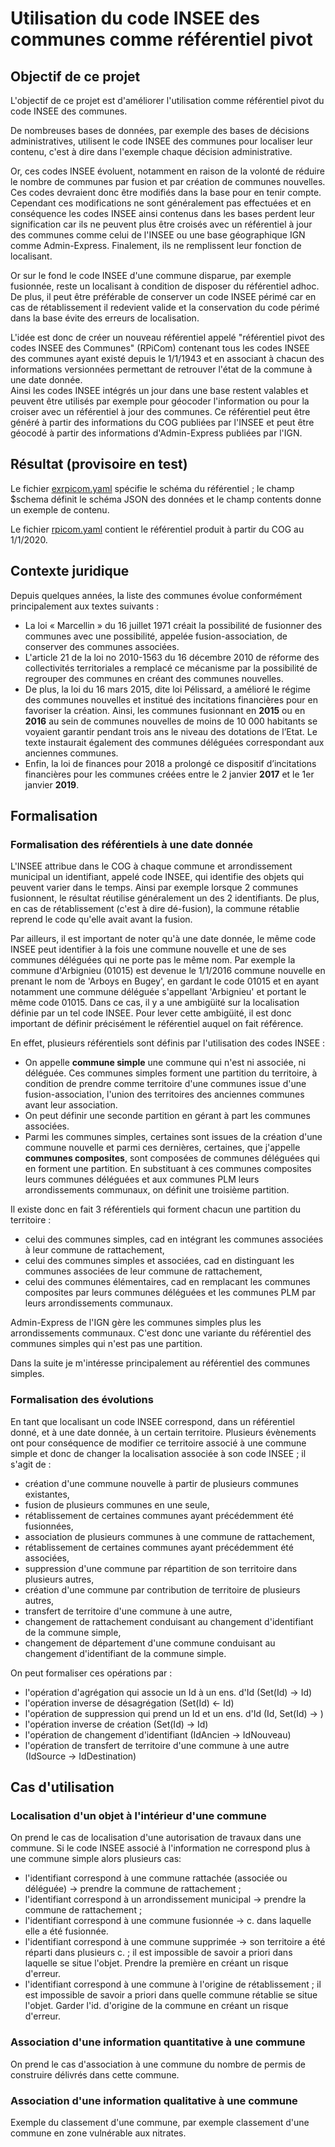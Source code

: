 # Utilisation du code INSEE des communes comme référentiel pivot

## Objectif de ce projet
L'objectif de ce projet est d'améliorer l'utilisation comme référentiel pivot du code INSEE des communes.

De nombreuses bases de données, par exemple des bases de décisions administratives, utilisent le code INSEE des communes
pour localiser leur contenu, c'est à dire dans l'exemple chaque décision administrative.

Or, ces codes INSEE évoluent, notamment en raison de la volonté de réduire le nombre de communes
par fusion et par création de communes nouvelles.
Ces codes devraient donc être modifiés dans la base pour en tenir compte.
Cependant ces modifications ne sont généralement pas effectuées
et en conséquence les codes INSEE ainsi contenus dans les bases perdent leur signification
car ils ne peuvent plus être croisés
avec un référentiel à jour des communes comme celui de l'INSEE ou une base géographique IGN comme Admin-Express.
Finalement, ils ne remplissent leur fonction de localisant.

Or sur le fond le code INSEE d'une commune disparue, par exemple fusionnée,
reste un localisant à condition de disposer du référentiel adhoc.
De plus, il peut être préférable de conserver un code INSEE périmé car en cas de rétablissement il redevient valide
et la conservation du code périmé dans la base évite des erreurs de localisation.

L'idée est donc de créer un nouveau référentiel appelé "référentiel pivot des codes INSEE des Communes" (RPiCom)
contenant tous les codes INSEE des communes ayant existé depuis le 1/1/1943
et en associant à chacun des informations versionnées permettant de retrouver l'état de la commune
à une date donnée.  
Ainsi les codes INSEE intégrés un jour dans une base restent valables et peuvent être utilisés par exemple pour géocoder
l'information ou pour la croiser avec un référentiel à jour des communes.
Ce référentiel peut être généré à partir des informations du COG publiées par l'INSEE
et peut être géocodé à partir des informations d'Admin-Express publiées par l'IGN.

## Résultat (provisoire en test)
Le fichier [exrpicom.yaml](exrpicom.yaml) spécifie le schéma du référentiel ;
le champ $schema définit le schéma JSON des données et le champ contents donne un exemple de contenu.

Le fichier [rpicom.yaml](rpicom.yaml) contient le référentiel produit à partir du COG au 1/1/2020.

## Contexte juridique
Depuis quelques années, la liste des communes évolue conformément principalement aux textes suivants :

  - La loi « Marcellin » du 16 juillet 1971 créait la possibilité de fusionner des communes avec une possibilité,
    appelée fusion-association, de conserver des communes associées.
  - L'article 21 de la loi no 2010-1563 du 16 décembre 2010 de réforme des collectivités territoriales
    a remplacé ce mécanisme par la possibilité de regrouper des communes en créant des communes nouvelles.  
  - De plus, la loi du 16 mars 2015, dite loi Pélissard, a amélioré le régime des communes nouvelles et institué des 
    incitations financières pour en favoriser la création. Ainsi, les communes fusionnant en **2015** ou en **2016** 
    au sein de communes nouvelles de moins de 10 000 habitants se voyaient garantir pendant trois ans le niveau des 
    dotations de l’Etat.
    Le texte instaurait également des communes déléguées correspondant aux anciennes communes.  
  - Enfin, la loi de finances pour 2018 a prolongé ce dispositif d’incitations financières pour les communes créées
    entre le 2 janvier **2017** et le 1er janvier **2019**.

## Formalisation
### Formalisation des référentiels à une date donnée
L'INSEE attribue dans le COG à chaque commune et arrondissement municipal un identifiant, appelé code INSEE,
qui identifie des objets qui peuvent varier dans le temps.
Ainsi par exemple lorsque 2 communes fusionnent, le résultat réutilise généralement un des 2 identifiants.
De plus, en cas de rétablissement (c'est à dire dé-fusion),
la commune rétablie reprend le code qu'elle avait avant la fusion.

Par ailleurs, il est important de noter qu'à une date donnée, le même code INSEE peut identifier à la fois
une commune nouvelle et une de ses communes déléguées qui ne porte pas le même nom.
Par exemple la commune d'Arbignieu (01015) est devenue le 1/1/2016 commune nouvelle en prenant le nom de 'Arboys en Bugey',
en gardant le code 01015 et en ayant notamment une commune déléguée s'appellant 'Arbignieu' et portant le même code 01015.
Dans ce cas, il y a une ambigüité sur la localisation définie par un tel code INSEE.
Pour lever cette ambigüité, il est donc important de définir précisément le référentiel auquel on fait référence.

En effet, plusieurs référentiels sont définis par l'utilisation des codes INSEE :

  - On appelle **commune simple** une commune qui n'est ni associée, ni déléguée.
    Ces communes simples forment une partition du territoire, à condition de prendre comme territoire d'une communes issue
    d'une fusion-association, l'union des territoires des anciennes communes avant leur association.
  - On peut définir une seconde partition en gérant à part les communes associées.
  - Parmi les communes simples, certaines sont issues de la création d'une commune nouvelle et parmi ces dernières,
    certaines, que j'appelle **communes composites**, sont composées de communes déléguées qui en forment une partition.
    En substituant à ces communes composites leurs communes déléguées et aux communes PLM leurs arrondissements communaux,
    on définit une troisième partition.
  
Il existe donc en fait 3 référentiels qui forment chacun une partition du territoire :
    
  - celui des communes simples, cad en intégrant les communes associées à leur commune de rattachement,
  - celui des communes simples et associées, cad en distinguant les communes associées de leur commune de  rattachement,
  - celui des communes élémentaires, cad en remplacant les communes composites par leurs communes déléguées et
    les communes PLM par leurs arrondissements communaux.
    
Admin-Express de l'IGN gère les communes simples plus les arrondissements communaux.
C'est donc une variante du référentiel des communes simples qui n'est pas une partition.

Dans la suite je m'intéresse principalement au référentiel des communes simples.

### Formalisation des évolutions
En tant que localisant un code INSEE correspond, dans un référentiel donné, et à une date donnée, à un certain territoire.
Plusieurs évènements ont pour conséquence de modifier ce territoire associé à une commune simple
et donc de changer la localisation associée à son code INSEE ;
il s'agit de :

  - création d'une commune nouvelle à partir de plusieurs communes existantes,
  - fusion de plusieurs communes en une seule,
  - rétablissement de certaines communes ayant précédemment été fusionnées,
  - association de plusieurs communes à une commune de rattachement,
  - rétablissement de certaines communes ayant précédemment été associées,
  - suppression d'une commune par répartition de son territoire dans plusieurs autres,
  - création d'une commune par contribution de territoire de plusieurs autres,
  - transfert de territoire d'une commune à une autre,
  - changement de rattachement conduisant au changement d'identifiant de la commune simple,
  - changement de département d'une commune conduisant au changement d'identifiant de la commune simple.
  
On peut formaliser ces opérations par :

  - l'opération d'agrégation qui associe un Id à un ens. d'Id (Set(Id) -> Id)
  - l'opération inverse de désagrégation (Set(Id) <- Id)
  - l'opération de suppression qui prend un Id et un ens. d'Id (Id, Set(Id) -> )
  - l'opération inverse de création (Set(Id) -> Id)
  - l'opération de changement d'identifiant (IdAncien -> IdNouveau)
  - l'opération de transfert de territoire d'une commune à une autre (IdSource -> IdDestination)
  
## Cas d'utilisation

### Localisation d'un objet à l'intérieur d'une commune
On prend le cas de localisation d'une autorisation de travaux dans une commune.
Si le code INSEE associé à l'information ne correspond plus à une commune simple alors plusieurs cas:

  - l'identifiant correspond à une commune rattachée (associée ou déléguée) -> prendre la commune de rattachement ;
  - l'identifiant correspond à un arrondissement municipal -> prendre la commune de rattachement ;
  - l'identifiant correspond à une commune fusionnée -> c. dans laquelle elle a été fusionnée.
  - l'identifiant correspond à une commune supprimée -> son territoire a été réparti dans plusieurs c. ;
    il est impossible de savoir a priori dans laquelle se situe l'objet. Prendre la première en créant un risque d'erreur.
  - l'identifiant correspond à une commune à l'origine de rétablissement ;
    il est impossible de savoir a priori dans quelle commune rétablie se situe l'objet.
    Garder l'id. d'origine de la commune en créant un risque d'erreur.

### Association d'une information quantitative à une commune
On prend le cas d'association à une commune du nombre de permis de construire délivrés dans cette commune.

### Association d'une information qualitative à une commune
Exemple du classement d'une commune, par exemple classement d'une commune en zone vulnérable aux nitrates.
